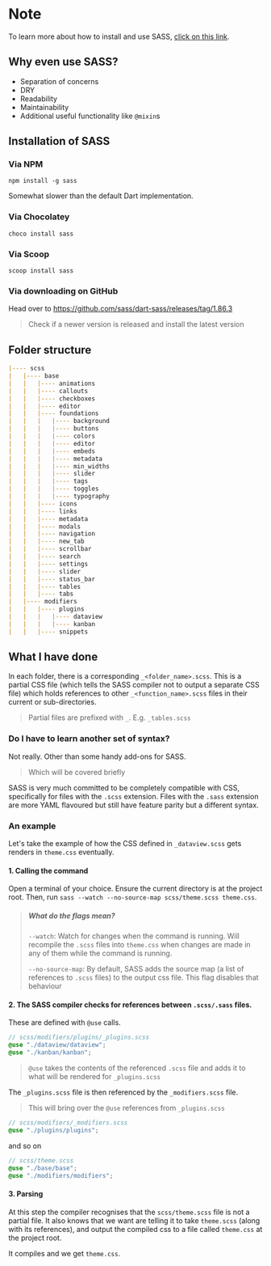 # Note
To learn more about how to install and use SASS, [click on this link](https://sass-lang.com).

## Why even use SASS?
- Separation of concerns
- DRY
- Readability
- Maintainability
- Additional useful functionality like `@mixin`s

## Installation of SASS
### Via NPM
```pwsh
npm install -g sass
```

Somewhat slower than the default Dart implementation.

### Via Chocolatey
```pwsh
choco install sass
```

### Via Scoop
```pwsh
scoop install sass
```

### Via downloading on GitHub
Head over to https://github.com/sass/dart-sass/releases/tag/1.86.3
> Check if a newer version is released and install the latest version 


## Folder structure
```md
|---- scss
|   |---- base
|   |   |---- animations
|   |   |---- callouts
|   |   |---- checkboxes
|   |   |---- editor
|   |   |---- foundations
|   |   |   |---- background
|   |   |   |---- buttons
|   |   |   |---- colors
|   |   |   |---- editor
|   |   |   |---- embeds
|   |   |   |---- metadata
|   |   |   |---- min_widths
|   |   |   |---- slider
|   |   |   |---- tags
|   |   |   |---- toggles
|   |   |   |---- typography
|   |   |---- icons
|   |   |---- links
|   |   |---- metadata
|   |   |---- modals
|   |   |---- navigation
|   |   |---- new_tab
|   |   |---- scrollbar
|   |   |---- search
|   |   |---- settings
|   |   |---- slider
|   |   |---- status_bar
|   |   |---- tables
|   |   |---- tabs
|   |---- modifiers
|   |   |---- plugins
|   |   |   |---- dataview
|   |   |   |---- kanban
|   |   |---- snippets
```

## What I have done
In each folder, there is a corresponding `_<folder_name>.scss`. This is a partial CSS file (which tells the SASS compiler not to output a separate CSS file) which holds references to other `_<function_name>.scss` files in their current or sub-directories.
> Partial files are prefixed with `_`. E.g. `_tables.scss`

### Do I have to learn another set of syntax?
Not really. Other than some handy add-ons for SASS.
> Which will be covered briefly

SASS is very much committed to be completely compatible with CSS, specifically for files with the `.scss` extension. 
Files with the `.sass` extension are more YAML flavoured but still have feature parity but a different syntax.

### An example
Let's take the example of how the CSS defined in `_dataview.scss` gets renders in `theme.css` eventually.

#### 1. Calling the command
Open a terminal of your choice. Ensure the current directory is at the project root.
Then, run `sass --watch --no-source-map scss/theme.scss theme.css`.

> ##### What do the flags mean?
> `--watch`: Watch for changes when the command is running. Will recompile the `.scss` files into `theme.css` when changes are made in any of them while the command is running.
>
> `--no-source-map`: By default, SASS adds the source map (a list of references to `.scss` files) to the output css file. This flag disables that behaviour

#### 2. The SASS compiler checks for references between `.scss/.sass` files. 
These are defined with `@use` calls.

```scss
// scss/modifiers/plugins/_plugins.scss
@use "./dataview/dataview";
@use "./kanban/kanban";
```

> `@use` takes the contents of the referenced `.scss` file and adds it to what will be rendered for `_plugins.scss`

The `_plugins.scss` file is then referenced by the `_modifiers.scss` file.
> This will bring over the `@use` references from `_plugins.scss`

```scss
// scss/modifiers/_modifiers.scss
@use "./plugins/plugins";
```

and so on

```scss
// scss/theme.scss
@use "./base/base";
@use "./modifiers/modifiers";
```

#### 3. Parsing
At this step the compiler recognises that the `scss/theme.scss` file is not a partial file. It also knows that we want are telling it to take `theme.scss` (along with its references), and output the compiled css to a file called `theme.css` at the project root.

It compiles and we get `theme.css`.
